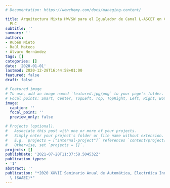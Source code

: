 ```yaml
---
# Documentation: https://wowchemy.com/docs/managing-content/

title: Arquitectura Mixta HW/SW para el Igualador de Canal L-ASCET en Comunicaciones
  PLC
subtitle: ''
summary: ''
authors:
- Rubén Nieto
- Raúl Mateos
- Álvaro Hernández
tags: []
categories: []
date: '2020-01-01'
lastmod: 2020-12-28T16:44:58+01:00
featured: false
draft: false

# Featured image
# To use, add an image named `featured.jpg/png` to your page's folder.
# Focal points: Smart, Center, TopLeft, Top, TopRight, Left, Right, BottomLeft, Bottom, BottomRight.
image:
  caption: ''
  focal_point: ''
  preview_only: false

# Projects (optional).
#   Associate this post with one or more of your projects.
#   Simply enter your project's folder or file name without extension.
#   E.g. `projects = ["internal-project"]` references `content/project/deep-learning/index.md`.
#   Otherwise, set `projects = []`.
projects: []
publishDate: '2021-07-28T11:37:58.504532Z'
publication_types:
- '1'
abstract: ''
publication: "*2020 XXVII Seminario Anual de Automática, Electrńica Industrial e Instrumentaci'\
  \ ́(SAAEI)*"
---
```

